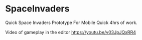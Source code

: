 # SpaceInvaders
Quick Space Invaders Prototype For Mobile Quick 4hrs of work.

Video of gameplay in the editor
https://youtu.be/v03JpJQxRR4
